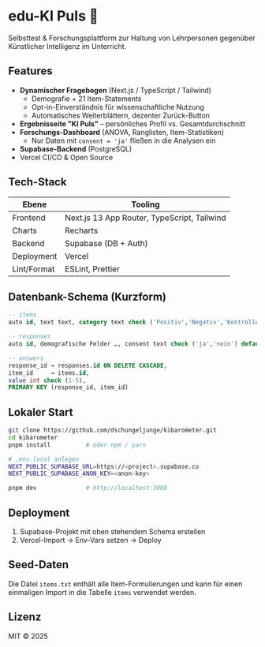 # edu-KI Puls 🚀

Selbsttest & Forschungsplattform zur Haltung von Lehrpersonen gegenüber Künstlicher Intelligenz im Unterricht.

## Features

- **Dynamischer Fragebogen** (Next.js / TypeScript / Tailwind)
  - Demografie + 21 Item-Statements
  - Opt-in-Einverständnis für wissenschaftliche Nutzung
  - Automatisches Weiterblättern, dezenter Zurück-Button
- **Ergebnisseite "KI Puls"** – persönliches Profil vs. Gesamtdurchschnitt
- **Forschungs-Dashboard** (ANOVA, Ranglisten, Item-Statistiken)
  - Nur Daten mit `consent = 'ja'` fließen in die Analysen ein
- **Supabase-Backend** (PostgreSQL)
- Vercel CI/CD & Open Source

## Tech-Stack

| Ebene       | Tooling                                      |
|-------------|----------------------------------------------|
| Frontend    | Next.js 13 App Router, TypeScript, Tailwind  |
| Charts      | Recharts                                     |
| Backend     | Supabase (DB + Auth)                         |
| Deployment  | Vercel                                       |
| Lint/Format | ESLint, Prettier                             |

## Datenbank-Schema (Kurzform)

```sql
-- items
auto id, text text, category text check ('Positiv','Negativ','Kontrolle')

-- responses
auto id, demografische Felder …, consent text check ('ja','nein') default 'nein', created_at timestamp

-- answers
response_id → responses.id ON DELETE CASCADE,
item_id     → items.id,
value int check (1-5),
PRIMARY KEY (response_id, item_id)
```

## Lokaler Start

```bash
git clone https://github.com/dschungeljunge/kibarometer.git
cd kibarometer
pnpm install          # oder npm / yarn

# .env.local anlegen
NEXT_PUBLIC_SUPABASE_URL=https://<project>.supabase.co
NEXT_PUBLIC_SUPABASE_ANON_KEY=<anon-key>

pnpm dev              # http://localhost:3000
```

## Deployment

1. Supabase-Projekt mit oben stehendem Schema erstellen
2. Vercel-Import → Env-Vars setzen → Deploy

## Seed-Daten

Die Datei `items.txt` enthält alle Item-Formulierungen und kann für einen einmaligen Import in die Tabelle `items` verwendet werden.

## Lizenz

MIT © 2025
